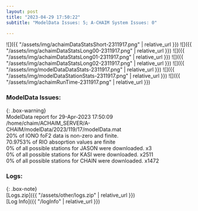 ```yaml
---
layout: post
title: "2023-04-29 17:50:22"
subtitle: "ModelData Issues: 5; A-CHAIM System Issues: 0"

---
```


![]({{ "/assets/img/achaimDataStatsShort-2311917.png" | relative_url }})
![]({{ "/assets/img/achaimDataStatsLong00-2311917.png" | relative_url }})
![]({{ "/assets/img/achaimDataStatsLong01-2311917.png" | relative_url }})
![]({{ "/assets/img/achaimDataStatsLong02-2311917.png" | relative_url }})
![]({{ "/assets/img/modelDataDataStats-2311917.png" | relative_url }})
![]({{ "/assets/img/modelDataStationStats-2311917.png" | relative_url }})
![]({{ "/assets/img/achaimRunTime-2311917.png" | relative_url }})


### ModelData Issues:  
  
{: .box-warning}  
 ModelData report for 29-Apr-2023 17:50:09   
 /home/chaim/ACHAIM_SERVER/A-CHAIM/modelData/2023/119/17/modelData.mat   
 20% of IONO foF2 data is non-zero and finite.   
 70.9753% of RIO absoprtion values are finite   
 0% of all possible stations for JASON were downloaded. x3   
 0% of all possible stations for KASI were downloaded. x2511   
 0% of all possible stations for CHAIN were downloaded. x1472   
  


### Logs:  
  
{: .box-note}  
[Logs.zip]({{ "/assets/other/logs.zip" | relative_url }})  
[Log Info]({{ "/logInfo" | relative_url }})  

